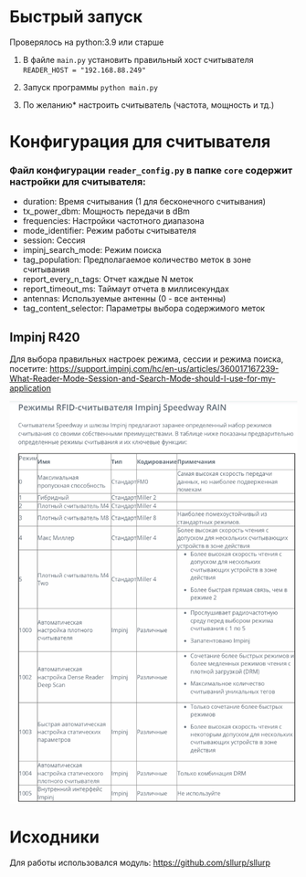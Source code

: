 # Быстрый запуск

Проверялось на python:3.9 или старше

1) В файле `main.py` установить правильный хост считывателя `READER_HOST = "192.168.88.249"`
2) Запуск программы `python main.py`


3) По желанию* настроить считыватель (частота, мощность и тд.)

# Конфигурация для считывателя

### Файл конфигурации `reader_config.py` в папке `core` содержит настройки для считывателя:

- duration: Время считывания (1 для бесконечного считывания)
- tx_power_dbm: Мощность передачи в dBm
- frequencies: Настройки частотного диапазона
- mode_identifier: Режим работы считывателя
- session: Сессия
- impinj_search_mode: Режим поиска
- tag_population: Предполагаемое количество меток в зоне считывания
- report_every_n_tags: Отчет каждые N меток
- report_timeout_ms: Таймаут отчета в миллисекундах
- antennas: Используемые антенны (0 - все антенны)
- tag_content_selector: Параметры выбора содержимого меток

## Impinj R420

Для выбора правильных настроек режима, сессии и режима поиска,
посетите: https://support.impinj.com/hc/en-us/articles/360017167239-What-Reader-Mode-Session-and-Search-Mode-should-I-use-for-my-application

![режимы считывателя.png](%D1%80%D0%B5%D0%B6%D0%B8%D0%BC%D1%8B%20%D1%81%D1%87%D0%B8%D1%82%D1%8B%D0%B2%D0%B0%D1%82%D0%B5%D0%BB%D1%8F.png)

# Исходники

Для работы использовался модуль: https://github.com/sllurp/sllurp
